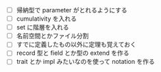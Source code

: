 - [ ] 帰納型で parameter がとれるようにする
- [ ] cumulativity を入れる
- [ ] set に階層を入れる
- [ ] 名前空間とかファイル分割
- [ ] すでに定義したもの以外に定理も覚えておく
- [ ] record 型と field とか型の extend を作る
- [ ] trait とか impl みたいなのを使って notation を作る
